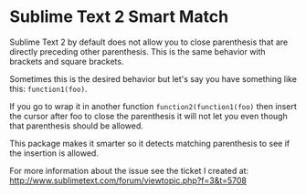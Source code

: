 # Sublime Text 2 Smart Match

Sublime Text 2 by default does not allow you to close parenthesis that are directly preceding other parenthesis.  This is the same behavior with brackets and square brackets.

Sometimes this is the desired behavior but let's say you have something like this: ``function1(foo)``.

If you go to wrap it in another function ``function2(function1(foo)`` then insert the cursor after foo to close the parenthesis it will not let you even though that parenthesis should be allowed.

This package makes it smarter so it detects matching parenthesis to see if the insertion is allowed.

For more information about the issue see the ticket I created at:  
http://www.sublimetext.com/forum/viewtopic.php?f=3&t=5708